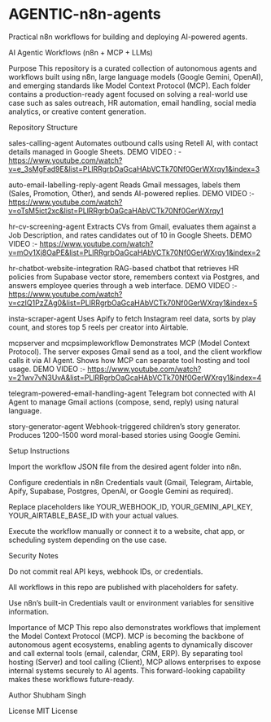 # AGENTIC-n8n-agents
Practical n8n workflows for building and deploying AI-powered agents.


AI Agentic Workflows (n8n + MCP + LLMs)

Purpose
This repository is a curated collection of autonomous agents and workflows built using n8n, large language models (Google Gemini, OpenAI), and emerging standards like Model Context Protocol (MCP). Each folder contains a production-ready agent focused on solving a real-world use case such as sales outreach, HR automation, email handling, social media analytics, or creative content generation.

Repository Structure

sales-calling-agent
Automates outbound calls using Retell AI, with contact details managed in Google Sheets.
DEMO VIDEO : - https://www.youtube.com/watch?v=e_3sMgFad9E&list=PLlRRgrbOaGcaHAbVCTk70Nf0GerWXrqy1&index=3

auto-email-labelling-reply-agent
Reads Gmail messages, labels them (Sales, Promotion, Other), and sends AI-powered replies.
DEMO VIDEO :- https://www.youtube.com/watch?v=oTsM5ict2xc&list=PLlRRgrbOaGcaHAbVCTk70Nf0GerWXrqy1

hr-cv-screening-agent
Extracts CVs from Gmail, evaluates them against a Job Description, and rates candidates out of 10 in Google Sheets.
DEMO VIDEO :- https://www.youtube.com/watch?v=mOv1Xj8OaPE&list=PLlRRgrbOaGcaHAbVCTk70Nf0GerWXrqy1&index=2

hr-chatbot-website-integration
RAG-based chatbot that retrieves HR policies from Supabase vector store, remembers context via Postgres, and answers employee queries through a web interface.
DEMO VIDEO :- https://www.youtube.com/watch?v=czIQ1PzZAg0&list=PLlRRgrbOaGcaHAbVCTk70Nf0GerWXrqy1&index=5

insta-scraper-agent
Uses Apify to fetch Instagram reel data, sorts by play count, and stores top 5 reels per creator into Airtable.

mcpserver and mcpsimpleworkflow
Demonstrates MCP (Model Context Protocol). The server exposes Gmail send as a tool, and the client workflow calls it via AI Agent. Shows how MCP can separate tool hosting and tool usage.
DEMO VIDEO :- https://www.youtube.com/watch?v=21wv7vN3UvA&list=PLlRRgrbOaGcaHAbVCTk70Nf0GerWXrqy1&index=4

telegram-powered-email-handling-agent
Telegram bot connected with AI Agent to manage Gmail actions (compose, send, reply) using natural language.

story-generator-agent
Webhook-triggered children’s story generator. Produces 1200–1500 word moral-based stories using Google Gemini.

Setup Instructions

Import the workflow JSON file from the desired agent folder into n8n.

Configure credentials in n8n Credentials vault (Gmail, Telegram, Airtable, Apify, Supabase, Postgres, OpenAI, or Google Gemini as required).

Replace placeholders like YOUR_WEBHOOK_ID, YOUR_GEMINI_API_KEY, YOUR_AIRTABLE_BASE_ID with your actual values.

Execute the workflow manually or connect it to a website, chat app, or scheduling system depending on the use case.

Security Notes

Do not commit real API keys, webhook IDs, or credentials.

All workflows in this repo are published with placeholders for safety.

Use n8n’s built-in Credentials vault or environment variables for sensitive information.

Importance of MCP
This repo also demonstrates workflows that implement the Model Context Protocol (MCP). MCP is becoming the backbone of autonomous agent ecosystems, enabling agents to dynamically discover and call external tools (email, calendar, CRM, ERP). By separating tool hosting (Server) and tool calling (Client), MCP allows enterprises to expose internal systems securely to AI agents. This forward-looking capability makes these workflows future-ready.

Author
Shubham Singh

License
MIT License
